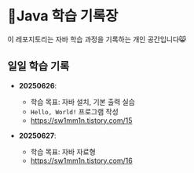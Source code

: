 # 📖Java 학습 기록장

이 레포지토리는 자바 학습 과정을 기록하는 개인 공간입니다😸

## 일일 학습 기록

- **20250626**:
  - 학습 목표: 자바 설치, 기본 출력 실습
  - `Hello, World!` 프로그램 작성
  - https://sw1mm1n.tistory.com/15

- **20250627**:
  - 학습 목표: 자바 자료형
  - https://sw1mm1n.tistory.com/16

